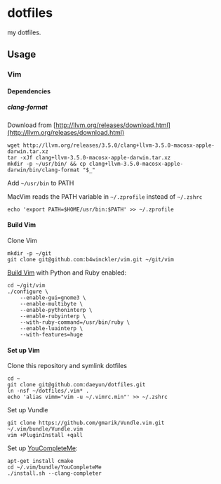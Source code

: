 dotfiles
========

my dotfiles.

## Usage

### Vim

#### Dependencies

##### clang-format

Download from [http://llvm.org/releases/download.html](http://llvm.org/releases/download.html)

```
wget http://llvm.org/releases/3.5.0/clang+llvm-3.5.0-macosx-apple-darwin.tar.xz
tar -xJf clang+llvm-3.5.0-macosx-apple-darwin.tar.xz
mkdir -p ~/usr/bin/ && cp clang+llvm-3.5.0-macosx-apple-darwin/bin/clang-format "$_"
```

Add `~/usr/bin` to PATH

MacVim reads the PATH variable in `~/.zprofile` instead of `~/.zshrc`


```
echo 'export PATH=$HOME/usr/bin:$PATH' >> ~/.zprofile
```


#### Build Vim

Clone Vim

```
mkdir -p ~/git
git clone git@github.com:b4winckler/vim.git ~/git/vim
```

[Build Vim](http://vim.wikia.com/wiki/Building_Vim) with Python and Ruby enabled:

```
cd ~/git/vim
./configure \
    --enable-gui=gnome3 \
    --enable-multibyte \
    --enable-pythoninterp \
    --enable-rubyinterp \
    --with-ruby-command=/usr/bin/ruby \
    --enable-luainterp \
    --with-features=huge
```

#### Set up Vim

Clone this repository and symlink dotfiles

```
cd ~
git clone git@github.com:daeyun/dotfiles.git
ln -nsf ~/dotfiles/.vim* .
echo 'alias vimm="vim -u ~/.vimrc.min"' >> ~/.zshrc
```

Set up Vundle

```
git clone https://github.com/gmarik/Vundle.vim.git ~/.vim/bundle/Vundle.vim
vim +PluginInstall +qall
```

Set up [YouCompleteMe](https://github.com/Valloric/YouCompleteMe):

```
apt-get install cmake
cd ~/.vim/bundle/YouCompleteMe
./install.sh --clang-completer
```
